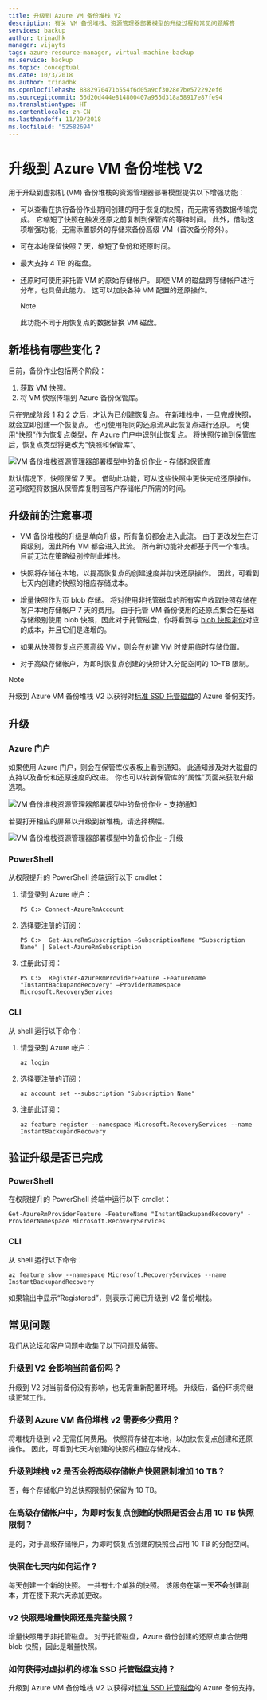 ```yaml
---
title: 升级到 Azure VM 备份堆栈 V2
description: 有关 VM 备份堆栈、资源管理器部署模型的升级过程和常见问题解答
services: backup
author: trinadhk
manager: vijayts
tags: azure-resource-manager, virtual-machine-backup
ms.service: backup
ms.topic: conceptual
ms.date: 10/3/2018
ms.author: trinadhk
ms.openlocfilehash: 8882970471b554f6d05a9cf3028e7be572292ef6
ms.sourcegitcommit: 56d20d444e814800407a955d318a58917e87fe94
ms.translationtype: HT
ms.contentlocale: zh-CN
ms.lasthandoff: 11/29/2018
ms.locfileid: "52582694"
---
```

# <a name="upgrade-to-azure-vm-backup-stack-v2"></a>升级到 Azure VM 备份堆栈 V2

用于升级到虚拟机 (VM) 备份堆栈的资源管理器部署模型提供以下增强功能：

* 可以查看在执行备份作业期间创建的用于恢复的快照，而无需等待数据传输完成。 它缩短了快照在触发还原之前复制到保管库的等待时间。 此外，借助这项增强功能，无需添置额外的存储来备份高级 VM（首次备份除外）。  

* 可在本地保留快照 7 天，缩短了备份和还原时间。

* 最大支持 4 TB 的磁盘。

* 还原时可使用非托管 VM 的原始存储帐户。 即使 VM 的磁盘跨存储帐户进行分布，也具备此能力。 这可以加快各种 VM 配置的还原操作。
    > [!NOTE]
    > 此功能不同于用恢复点的数据替换 VM 磁盘。


## <a name="whats-changing-in-the-new-stack"></a>新堆栈有哪些变化？
目前，备份作业包括两个阶段：
1.  获取 VM 快照。
2.  将 VM 快照传输到 Azure 备份保管库。

只在完成阶段 1 和 2 之后，才认为已创建恢复点。 在新堆栈中，一旦完成快照，就会立即创建一个恢复点。 也可使用相同的还原流从此恢复点进行还原。 可使用“快照”作为恢复点类型，在 Azure 门户中识别此恢复点。 将快照传输到保管库后，恢复点类型将更改为“快照和保管库”。

![VM 备份堆栈资源管理器部署模型中的备份作业 - 存储和保管库](./media/backup-azure-vms/instant-rp-flow.jpg)

默认情况下，快照保留 7 天。 借助此功能，可从这些快照中更快完成还原操作。 这可缩短将数据从保管库复制回客户存储帐户所需的时间。

## <a name="considerations-before-upgrade"></a>升级前的注意事项

* VM 备份堆栈的升级是单向升级，所有备份都会进入此流。 由于更改发生在订阅级别，因此所有 VM 都会进入此流。 所有新功能补充都基于同一个堆栈。 目前无法在策略级别控制此堆栈。

* 快照将存储在本地，以提高恢复点的创建速度并加快还原操作。 因此，可看到七天内创建的快照的相应存储成本。

* 增量快照作为页 blob 存储。 将对使用非托管磁盘的所有客户收取快照存储在客户本地存储帐户 7 天的费用。 由于托管 VM 备份使用的还原点集合在基础存储级别使用 blob 快照，因此对于托管磁盘，你将看到与 [blob 快照定价](https://docs.microsoft.com/rest/api/storageservices/understanding-how-snapshots-accrue-charges)对应的成本，并且它们是递增的。

* 如果从快照恢复点还原高级 VM，则会在创建 VM 时使用临时存储位置。

* 对于高级存储帐户，为即时恢复点创建的快照计入分配空间的 10-TB 限制。

> [!NOTE]
> 升级到 Azure VM 备份堆栈 V2 以获得对[标准 SSD 托管磁盘](https://azure.microsoft.com/blog/announcing-general-availability-of-standard-ssd-disks-for-azure-virtual-machine-workloads/)的 Azure 备份支持。

## <a name="upgrade"></a>升级
### <a name="the-azure-portal"></a>Azure 门户
如果使用 Azure 门户，则会在保管库仪表板上看到通知。 此通知涉及对大磁盘的支持以及备份和还原速度的改进。 你也可以转到保管库的“属性”页面来获取升级选项。

![VM 备份堆栈资源管理器部署模型中的备份作业 - 支持通知](./media/backup-azure-vms/instant-rp-banner.png)

若要打开相应的屏幕以升级到新堆栈，请选择横幅。

![VM 备份堆栈资源管理器部署模型中的备份作业 - 升级](./media/backup-azure-vms/instant-rp.png)

### <a name="powershell"></a>PowerShell
从权限提升的 PowerShell 终端运行以下 cmdlet：
1.  请登录到 Azure 帐户：

    ```
    PS C:> Connect-AzureRmAccount
    ```

2.  选择要注册的订阅：

    ```
    PS C:>  Get-AzureRmSubscription –SubscriptionName "Subscription Name" | Select-AzureRmSubscription
    ```

3.  注册此订阅：

    ```
    PS C:>  Register-AzureRmProviderFeature -FeatureName "InstantBackupandRecovery" –ProviderNamespace Microsoft.RecoveryServices
    ```
### <a name="cli"></a>CLI
从 shell 运行以下命令：
1.  请登录到 Azure 帐户：

    ```
    az login
    ```

2.  选择要注册的订阅：

    ```
    az account set --subscription "Subscription Name"
    ```

3.  注册此订阅：

    ```
    az feature register --namespace Microsoft.RecoveryServices --name InstantBackupandRecovery
    ```

## <a name="verify-that-the-upgrade-is-finished"></a>验证升级是否已完成
### <a name="powershell"></a>PowerShell
在权限提升的 PowerShell 终端中运行以下 cmdlet：

```
Get-AzureRmProviderFeature -FeatureName "InstantBackupandRecovery" -ProviderNamespace Microsoft.RecoveryServices
```

### <a name="cli"></a>CLI
从 shell 运行以下命令：

```
az feature show --namespace Microsoft.RecoveryServices --name InstantBackupandRecovery
```

如果输出中显示“Registered”，则表示订阅已升级到 V2 备份堆栈。

## <a name="frequently-asked-questions"></a>常见问题

我们从论坛和客户问题中收集了以下问题及解答。

### <a name="will-upgrading-to-v2-impact-current-backups"></a>升级到 V2 会影响当前备份吗？
升级到 V2 对当前备份没有影响，也无需重新配置环境。 升级后，备份环境将继续正常工作。

### <a name="what-does-it-cost-to-upgrade-to-azure-vm-backup-stack-v2"></a>升级到 Azure VM 备份堆栈 v2 需要多少费用？
将堆栈升级到 v2 无需任何费用。 快照将存储在本地，以加快恢复点创建和还原操作。 因此，可看到七天内创建的快照的相应存储成本。

### <a name="does-upgrading-to-stack-v2-increase-the-premium-storage-account-snapshot-limit-by-10-tb"></a>升级到堆栈 v2 是否会将高级存储帐户快照限制增加 10 TB？
否，每个存储帐户的总快照限制仍保留为 10 TB。

### <a name="in-premium-storage-accounts-do-snapshots-taken-for-instant-recovery-point-occupy-the-10-tb-snapshot-limit"></a>在高级存储帐户中，为即时恢复点创建的快照是否会占用 10 TB 快照限制？
是的，对于高级存储帐户，为即时恢复点创建的快照会占用 10 TB 的分配空间。

### <a name="how-does-the-snapshot-work-during-the-seven-day-period"></a>快照在七天内如何运作？
每天创建一个新的快照。 一共有七个单独的快照。 该服务在第一天**不会**创建副本，并在接下来六天添加更改。

### <a name="is-a-v2-snapshot-an-incremental-snapshot-or-full-snapshot"></a>v2 快照是增量快照还是完整快照？
增量快照用于非托管磁盘。 对于托管磁盘，Azure 备份创建的还原点集合使用 blob 快照，因此是增量快照。

### <a name="how-to-get-standard-ssd-managed-disk-support-for-a-virtual-machine"></a>如何获得对虚拟机的标准 SSD 托管磁盘支持？
升级到 Azure VM 备份堆栈 V2 以获得对[标准 SSD 托管磁盘](https://azure.microsoft.com/blog/announcing-general-availability-of-standard-ssd-disks-for-azure-virtual-machine-workloads/)的 Azure 备份支持。
